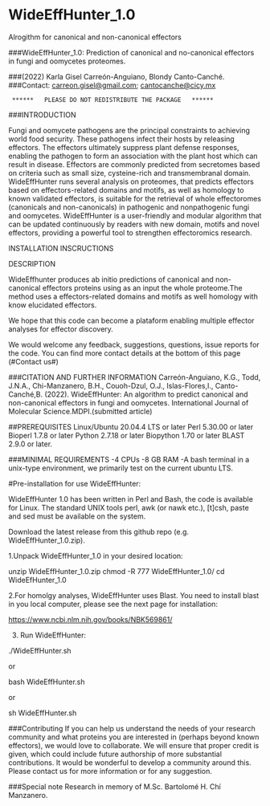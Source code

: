 # WideEffHunter_1.0
Alrogithm for canonical and non-canonical effectors

###WideEffHunter_1.0: Prediction of canonical and no-canonical effectors in fungi and oomycetes proteomes.


###(2022) Karla Gisel Carreón-Anguiano, Blondy Canto-Canché.
###Contact: carreon.gisel@gmail.com; cantocanche@cicy.mx
              
                
     ******   PLEASE DO NOT REDISTRIBUTE THE PACKAGE   ******


###INTRODUCTION


Fungi and oomycete pathogens are the principal constraints to achieving world food security. These pathogens infect their hosts by releasing effectors. The effectors ultimately suppress plant defense responses, enabling the pathogen to form an association with the plant host which can result in disease.
Effectors are commonly predicted from secretomes based on criteria such as small size, cysteine-rich and transmembranal domain.
WideEffHunter runs several analysis on proteomes, that predicts effectors based on effectors-related domains and motifs, as well as homology to known validated effectors, is suitable for the retrieval of whole effectoromes (canonicals and non-canonicals) in pathogenic and nonpathogenic fungi and oomycetes. 
WideEffHunter is a user-friendly and modular algorithm that can be updated continuously by readers with new domain, motifs and novel effectors, providing a powerful tool to strengthen effectoromics research. 

			
			
			
INSTALLATION INSCRUCTIONS


DESCRIPTION

WideEffhunter produces ab initio predictions of canonical and non-canonical effectors proteins using as an input the whole proteome.The method uses a effectors-related domains and motifs as well homology with know elucidated effectors.

We hope that this code can become a plataform enabling multiple effector analyses for effector discovery.

We would welcome any feedback, suggestions, questions, issue reports for the code. You can find more contact details at the bottom of this page (#Contact us#)


###CITATION AND FURTHER INFORMATION
Carreón-Anguiano, K.G., Todd, J.N.A., Chi-Manzanero, B.H., Couoh-Dzul, O.J., Islas-Flores,I., Canto-Canché,B. (2022). WideEffHunter: An algorithm to predict canonical and non-canonical effectors in fungi and oomycetes. International Journal of Molecular Science.MDPI.(submitted article)


##PREREQUISITES
Linux/Ubuntu 20.04.4 LTS or later
Perl 5.30.00 or later
Bioperl 1.7.8 or later 
Python 2.7.18 or later
Biopython 1.70 or later
BLAST 2.9.0 or later.


###MINIMAL REQUIREMENTS
-4 CPUs
-8 GB RAM
-A bash terminal in a unix-type environment, we primarily test on the current ubuntu LTS.


#Pre-installation for use WideEffHunter:

WideEffHunter 1.0 has been written in Perl and Bash, the code is available for Linux. The standard UNIX tools perl, awk (or nawk etc.), [t]csh, paste and sed must be available on the system.

Download the latest release from this github repo (e.g. WideEffHunter_1.0.zip).

1.Unpack WideEffHunter_1.0 in your desired location:

unzip WideEffHunter_1.0.zip
chmod -R 777 WideEffHunter_1.0/
cd WideEfHunter_1.0


2.For homolgy analyses, WideEffHunter uses Blast. You need to install blast in you local computer, please see the next page for installation: 

https://www.ncbi.nlm.nih.gov/books/NBK569861/


3. Run WideEffHunter:

./WideEffHunter.sh

or

bash WideEffHunter.sh

or 

sh WideEffHunter.sh





###Contributing
If you can help us understand the needs of your research community and what proteins you are interested in (perhaps beyond known effectors), we would love to collaborate.
We will ensure that proper credit is given, which could include future authorship of more substantial contributions. It would be wonderful to develop a community around this.
Please contact us for more information or for any suggestion.








###Special note
Research in memory of M.Sc. Bartolomé H. Chí Manzanero.
